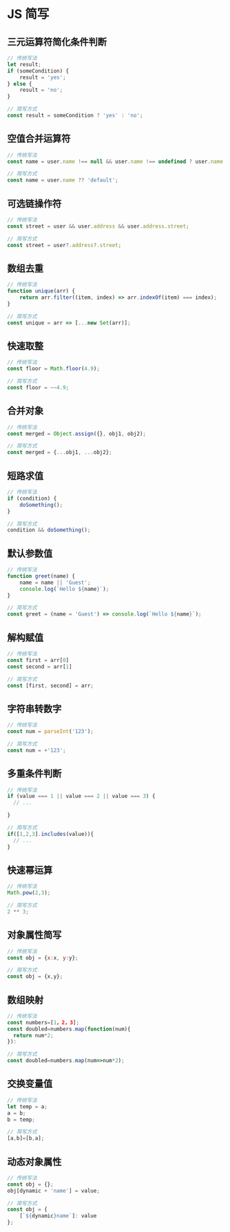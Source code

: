 # JS 简写

## 三元运算符简化条件判断

```js
// 传统写法
let result;
if (someCondition) {
    result = 'yes';
} else {
    result = 'no';
}

// 简写方式
const result = someCondition ? 'yes' : 'no';
```

## 空值合并运算符

```js
// 传统写法
const name = user.name !== null && user.name !== undefined ? user.name : 'default';

// 简写方式
const name = user.name ?? 'default';
```

## 可选链操作符

```js
// 传统写法
const street = user && user.address && user.address.street;

// 简写方式
const street = user?.address?.street;
```

## 数组去重

```js
// 传统写法
function unique(arr) {
    return arr.filter((item, index) => arr.indexOf(item) === index);
}

// 简写方式
const unique = arr => [...new Set(arr)];
```



## 快速取整

```js
// 传统写法
const floor = Math.floor(4.9);

// 简写方式
const floor = ~~4.9;
```


## 合并对象

```js
// 传统写法
const merged = Object.assign({}, obj1, obj2);

// 简写方式
const merged = {...obj1, ...obj2};
```



## 短路求值

```js
// 传统写法
if (condition) {
    doSomething();
}

// 简写方式
condition && doSomething();
```

## 默认参数值

```js
// 传统写法
function greet(name) {
    name = name || 'Guest';
    console.log(`Hello ${name}`);
}

// 简写方式
const greet = (name = 'Guest') => console.log(`Hello ${name}`);
```

## 解构赋值

```js
// 传统写法
const first = arr[0]
const second = arr[1]

// 简写方式
const [first, second] = arr;
```

## 字符串转数字

```js
// 传统写法
const num = parseInt('123');

// 简写方式
const num = +'123';
```

## 多重条件判断

```js
// 传统写法
if (value === 1 || value === 2 || value === 3) {
  // ...

}

// 简写方式
if([1,2,3].includes(value)){
  // ...
}
```

## 快速幂运算

```js
// 传统写法
Math.pow(2,3);

// 简写方式
2 ** 3;
```

## 对象属性简写

```js
// 传统写法
const obj = {x:x, y:y};

// 简写方式
const obj = {x,y};
```

## 数组映射

```js
// 传统写法
const numbers=[1，2，3];
const doubled=numbers.map(function(num){
  return num*2;
}):

// 简写方式
const doubled=numbers.map(num=>num*2);
```

## 交换变量值

```js
// 传统写法
let temp = a;
a = b;
b = temp;

// 简写方式
[a,b]=[b,a];
```

## 动态对象属性

```js
// 传统写法
const obj = {};
obj[dynamic + 'name'] = value;

// 简写方式
const obj = {
    [`${dynamic}name`]: value
};
```


